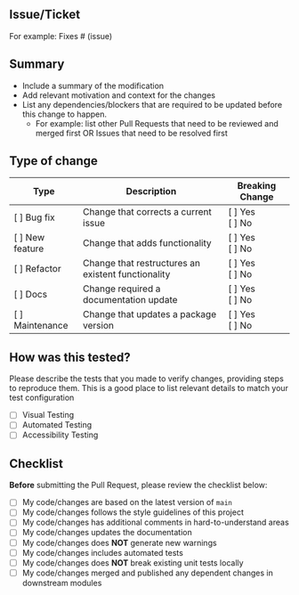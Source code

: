 ## Issue/Ticket

For example:
Fixes # (issue)

## Summary

- Include a summary of the modification
- Add relevant motivation and context for the changes
- List any dependencies/blockers that are required to be updated before this change to happen.
  - For example: list other Pull Requests that need to be reviewed and merged first OR Issues that need to be resolved first


## Type of change


| Type | Description | Breaking Change |
| -------- | ------------- | ---- |
| [ ] Bug fix | Change that corrects a current issue | [ ] Yes <br/> [ ] No |
| [ ] New feature | Change that adds functionality | [ ] Yes <br/> [ ] No |
| [ ] Refactor | Change that restructures an existent functionality | [ ] Yes <br/> [ ] No |
| [ ] Docs | Change required a documentation update | [ ] Yes <br/> [ ] No |
| [ ] Maintenance | Change that updates a package version | [ ] Yes <br/> [ ] No |


## How was this tested?

Please describe the tests that you made to verify changes, providing steps to reproduce them. This is a good place to list relevant details to match your test configuration

- [ ] Visual Testing
- [ ] Automated Testing
- [ ] Accessibility Testing

## Checklist

**Before** submitting the Pull Request, please review the checklist below:

- [ ] My code/changes are based on the latest version of `main`
- [ ] My code/changes follows the style guidelines of this project
- [ ] My code/changes has additional comments in hard-to-understand areas
- [ ] My code/changes updates the documentation
- [ ] My code/changes does **NOT** generate new warnings
- [ ] My code/changes includes automated tests
- [ ] My code/changes does **NOT** break existing unit tests locally 
- [ ] My code/changes merged and published any dependent changes in downstream modules